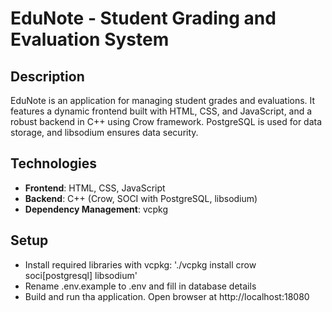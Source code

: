 # EduNote - Student Grading and Evaluation System

## Description
EduNote is an application for managing student grades and evaluations. 
It features a dynamic frontend built with HTML, CSS, and JavaScript, and a robust backend in C++ using Crow framework. 
PostgreSQL is used for data storage, and libsodium ensures data security.

## Technologies
- **Frontend**: HTML, CSS, JavaScript
- **Backend**: C++ (Crow, SOCI with PostgreSQL, libsodium)
- **Dependency Management**: vcpkg

## Setup

- Install required libraries with vcpkg: './vcpkg install crow soci[postgresql] libsodium'
- Rename .env.example to .env and fill in database details
- Build and run tha application. Open browser at http://localhost:18080
